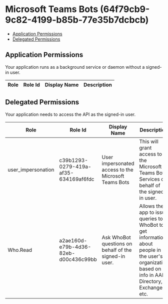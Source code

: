 # Microsoft Teams Bots (64f79cb9-9c82-4199-b85b-77e35b7dcbcb)
- [Application Permissions](#application-permissions)
- [Delegated Permissions](#delegated-permissions)

## Application Permissions
Your application runs as a background service or daemon without a signed-in user.

| Role | Role Id | Display Name | Description |
|---|---|---|---|

## Delegated Permissions
Your application needs to access the API as the signed-in user. 

| Role | Role Id | Display Name | Description |
|---|---|---|---|
| user_impersonation | c39b1293-0279-419a-af35-634169af6fdc | User impersonated access to the Microsoft Teams Bots | This will grant access to the Microsoft Teams Bots Services on behalf of the signed-in user. |
| Who.Read | a2ae160d-e79b-4d36-82eb-d00c436c99bb | Ask WhoBot questions on behalf of the signed-in user. | Allows the app to issue queries to WhoBot to get information about people in the user's organization based on info in AAD Directory, Exchange, etc. |


